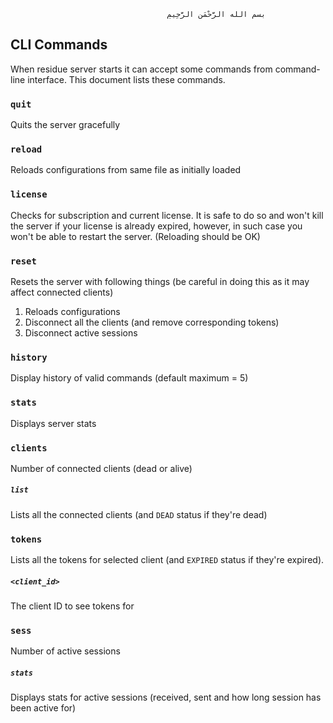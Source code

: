 
                                       ‫بسم الله الرَّحْمَنِ الرَّحِيمِ

## CLI Commands
When residue server starts it can accept some commands from command-line interface. This document lists these commands.

### `quit`
Quits the server gracefully

### `reload`
Reloads configurations from same file as initially loaded

### `license`
Checks for subscription and current license. It is safe to do so and won't kill the server if your license is already expired, however, in such case you won't be able to restart the server. (Reloading should be OK)

### `reset`
Resets the server with following things (be careful in doing this as it may affect connected clients)

 1. Reloads configurations
 2. Disconnect all the clients (and remove corresponding tokens)
 3. Disconnect active sessions

### `history`
Display history of valid commands (default maximum = 5)

### `stats`
Displays server stats

### `clients`
Number of connected clients (dead or alive)

##### `list`
Lists all the connected clients (and `DEAD` status if they're dead)

### `tokens`
Lists all the tokens for selected client (and `EXPIRED` status if they're expired).

##### `<client_id>`
The client ID to see tokens for

### `sess`
Number of active sessions

##### `stats`
Displays stats for active sessions (received, sent and how long session has been active for)
